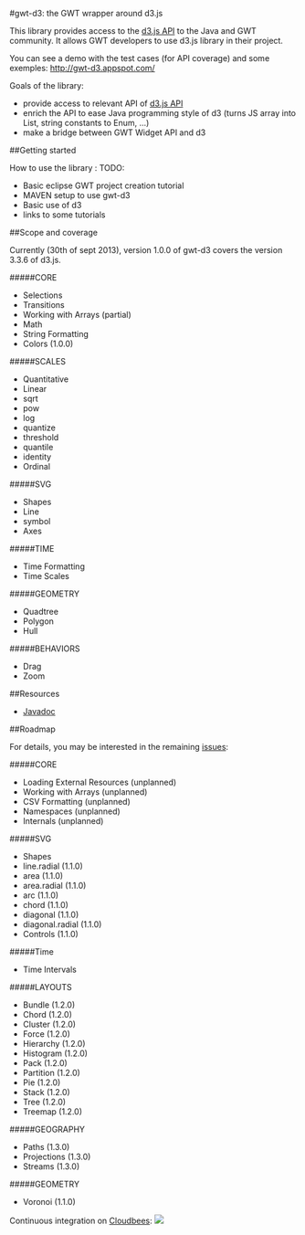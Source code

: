 #gwt-d3: the GWT wrapper around d3.js


This library provides access to the [d3.js API](http://d3js.org/) to the Java and GWT community.
It allows GWT developers to use d3.js library in their project.

You can see a demo with the test cases (for API coverage) and some exemples:
http://gwt-d3.appspot.com/

Goals of the library:
- provide access to relevant API of [d3.js API](http://d3js.org/)
- enrich the API to ease Java programming style of d3 (turns JS array into List, string constants to Enum, ...)
- make a bridge between GWT Widget API and d3 
 
##Getting started

How to use the library :
TODO:
- Basic eclipse GWT project creation tutorial
- MAVEN setup to use gwt-d3
- Basic use of d3
- links to some tutorials

##Scope and coverage

Currently (30th of sept 2013), version 1.0.0 of gwt-d3 covers the version 3.3.6 of d3.js.

#####CORE
- Selections 
- Transitions
- Working with Arrays (partial)
- Math  
- String Formatting
- Colors  (1.0.0)

#####SCALES
- Quantitative
 - Linear
 - sqrt
 - pow
 - log
 - quantize
 - threshold
 - quantile
 - identity
- Ordinal

#####SVG 
- Shapes
 - Line
 - symbol
- Axes

#####TIME
- Time Formatting
- Time Scales


#####GEOMETRY
- Quadtree
- Polygon
- Hull

#####BEHAVIORS
- Drag
- Zoom

##Resources

- <a href="http://gwtd3.github.io/gwt-d3/apidocs/">Javadoc</a>

##Roadmap

For details, you may be interested in the remaining [issues](https://github.com/gwtd3/gwt-d3/issues?milestone=&page=1&state=open):

#####CORE
- Loading External Resources (unplanned)
- Working with Arrays (unplanned)
- CSV Formatting (unplanned)
- Namespaces (unplanned)
- Internals (unplanned)

#####SVG 
- Shapes
 - line.radial (1.1.0)
 - area (1.1.0)
 - area.radial (1.1.0)
 - arc (1.1.0)
 - chord (1.1.0)
 - diagonal (1.1.0)
 - diagonal.radial (1.1.0)
- Controls (1.1.0)

#####Time 
- Time Intervals

#####LAYOUTS
- Bundle (1.2.0)
- Chord (1.2.0)
- Cluster (1.2.0)
- Force (1.2.0)
- Hierarchy (1.2.0)
- Histogram (1.2.0)
- Pack (1.2.0)
- Partition (1.2.0)
- Pie (1.2.0)
- Stack (1.2.0)
- Tree (1.2.0)
- Treemap (1.2.0)

#####GEOGRAPHY
- Paths (1.3.0)
- Projections (1.3.0)
- Streams (1.3.0)
 
#####GEOMETRY
- Voronoi (1.1.0)






Continuous integration on <a href="https://gwt-d3.ci.cloudbees.com/job/CI%20of%20gwt-d3/">Cloudbees</a>:
<a href='https://gwt-d3.ci.cloudbees.com/job/CI%20of%20gwt-d3/'><img src='https://gwt-d3.ci.cloudbees.com/buildStatus/icon?job=CI of gwt-d3'></a>
